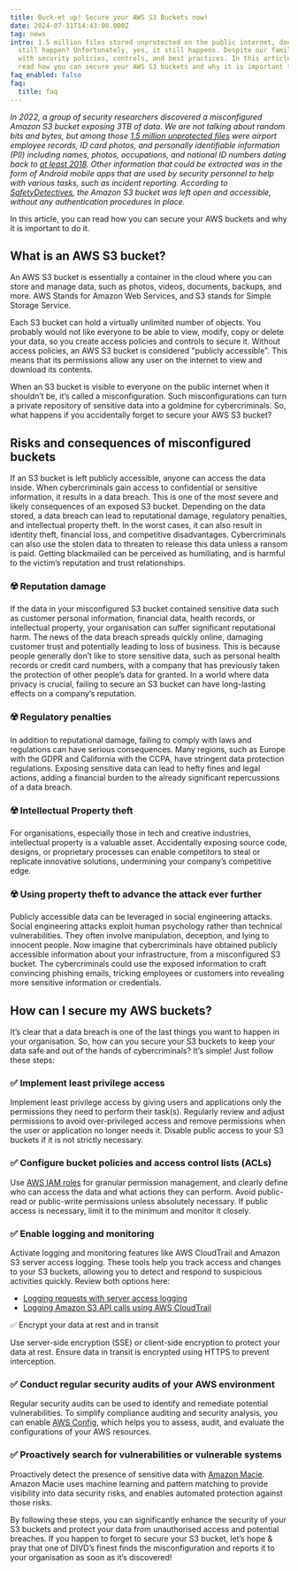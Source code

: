 ```yaml
---
title: Buck-et up! Secure your AWS S3 Buckets now!
date: 2024-07-31T14:43:00.000Z
tag: news
intro: 1.5 million files stored unprotected on the public internet, does this
  still happen? Unfortunately, yes, it still happens. Despite our familiarity
  with security policies, controls, and best practices. In this article, you can
  read how you can secure your AWS S3 buckets and why it is important to do it.
faq_enabled: false
faq:
  title: faq
---
```

*In 2022, a group of security researchers discovered a misconfigured Amazon S3 bucket exposing 3TB of data. We are not talking about random bits and bytes, but among those [1.5 million unprotected files](https://www.skyhighsecurity.com/about/resources/intelligence-digest/unsecured-servers-can-put-lives-at-stake.html?eid=evpxmdrt&smcid=lnp&utm_source=linkedin&utm_medium=paidsocial&utm_campaign=skyhighsecuritybrandlaunch_jp&utm_content=plane&utm_term=q4_2022) were airport employee records, ID card photos, and personally identifiable information (PII) including names, photos, occupations, and national ID numbers dating back to [at least 2018](https://www.safetydetectives.com/news/securitas-leak-report/). Other information that could be extracted was in the form of Android mobile apps that are used by security personnel to help with various tasks, such as incident reporting. According to [SafetyDetectives](https://www.safetydetectives.com/news/securitas-leak-report/), the Amazon S3 bucket was left open and accessible, without any authentication procedures in place.* 

In this article, you can read how you can secure your AWS buckets and why it is important to do it. 

## What is an AWS S3 bucket?

An AWS S3 bucket is essentially a container in the cloud where you can store and manage data, such as photos, videos, documents, backups, and more. AWS Stands for Amazon Web Services, and S3 stands for Simple Storage Service. 

Each S3 bucket can hold a virtually unlimited number of objects. You probably would not like everyone to be able to view, modify, copy or delete your data, so you create access policies and controls to secure it. Without access policies, an AWS S3 bucket is considered "publicly accessible". This means that its permissions allow any user on the internet to view and download its contents. 

When an S3 bucket is visible to everyone on the public internet when it shouldn’t be, it’s called a misconfiguration. Such misconfigurations can turn a private repository of sensitive data into a goldmine for cybercriminals. So, what happens if you accidentally forget to secure your AWS S3 bucket? 

## Risks and consequences of misconfigured buckets

If an S3 bucket is left publicly accessible, anyone can access the data inside. When cybercriminals gain access to confidential or sensitive information, it results in a data breach. This is one of the most severe and likely consequences of an exposed S3 bucket. Depending on the data stored, a data breach can lead to reputational damage, regulatory penalties, and intellectual property theft. In the worst cases, it can also result in identity theft, financial loss, and competitive disadvantages. Cybercriminals can also use the stolen data to threaten to release this data unless a ransom is paid. Getting blackmailed can be perceived as humiliating, and is harmful to the victim’s reputation and trust relationships.

### ☢️ Reputation damage

If the data in your misconfigured S3 bucket contained sensitive data such as customer personal information, financial data, health records, or intellectual property, your organisation can suffer significant reputational harm. The news of the data breach spreads quickly online, damaging customer trust and potentially leading to loss of business. This is because people generally don’t like to store sensitive data, such as personal health records or credit card numbers, with a company that has previously taken the protection of other people’s data for granted. In a world where data privacy is crucial, failing to secure an S3 bucket can have long-lasting effects on a company’s reputation. 

### ☢️ Regulatory penalties

In addition to reputational damage, failing to comply with laws and regulations can have serious consequences. Many regions, such as Europe with the GDPR and California with the CCPA, have stringent data protection regulations. Exposing sensitive data can lead to hefty fines and legal actions, adding a financial burden to the already significant repercussions of a data breach.

### ☢️ Intellectual Property theft

For organisations, especially those in tech and creative industries, intellectual property is a valuable asset. Accidentally exposing source code, designs, or proprietary processes can enable competitors to steal or replicate innovative solutions, undermining your company’s competitive edge. 

### ☢️ Using property theft to advance the attack ever further

Publicly accessible data can be leveraged in social engineering attacks. Social engineering attacks exploit human psychology rather than technical vulnerabilities. They often involve manipulation, deception, and lying to innocent people. Now imagine that cybercriminals have obtained publicly accessible information about your infrastructure, from a misconfigured S3 bucket. The cybercriminals could use the exposed information to craft convincing phishing emails, tricking employees or customers into revealing more sensitive information or credentials.

## How can I secure my AWS buckets?

It’s clear that a data breach is one of the last things you want to happen in your organisation. So, how can you secure your S3 buckets to keep your data safe and out of the hands of cybercriminals? It’s simple! Just follow these steps:

### ✅ Implement least privilege access

Implement least privilege access by giving users and applications only the permissions they need to perform their task(s). Regularly review and adjust permissions to avoid over-privileged access and remove permissions when the user or application no longer needs it. Disable public access to your S3 buckets if it is not strictly necessary. 

### ✅ Configure bucket policies and access control lists (ACLs)

Use [AWS IAM roles](https://docs.aws.amazon.com/IAM/latest/UserGuide/id_roles.html) for granular permission management, and clearly define who can access the data and what actions they can perform. Avoid public-read or public-write permissions unless absolutely necessary. If public access is necessary, limit it to the minimum and monitor it closely. 

### ✅ Enable logging and monitoring

Activate logging and monitoring features like AWS CloudTrail and Amazon S3 server access logging. These tools help you track access and changes to your S3 buckets, allowing you to detect and respond to suspicious activities quickly. Review both options here:

* [Logging requests with server access logging](https://docs.aws.amazon.com/AmazonS3/latest/userguide/ServerLogs.html)
* [Logging Amazon S3 API calls using AWS CloudTrail](https://docs.aws.amazon.com/AmazonS3/latest/userguide/cloudtrail-logging.html)

✅ Encrypt your data at rest and in transit

Use server-side encryption (SSE) or client-side encryption to protect your data at rest. Ensure data in transit is encrypted using HTTPS to prevent interception.

### ✅ Conduct regular security audits of your AWS environment

Regular security audits can be used to identify and remediate potential vulnerabilities. To simplify compliance auditing and security analysis, you can enable [AWS Config](https://docs.aws.amazon.com/config/latest/developerguide/gs-console.html), which helps you to assess, audit, and evaluate the configurations of your AWS resources.

### ✅ Proactively search for vulnerabilities or vulnerable systems

Proactively detect the presence of sensitive data with [Amazon Macie](https://docs.aws.amazon.com/macie/latest/user/what-is-macie.html). Amazon Macie uses machine learning and pattern matching to provide visibility into data security risks, and enables automated protection against those risks. 

By following these steps, you can significantly enhance the security of your S3 buckets and protect your data from unauthorised access and potential breaches. If you happen to forget to secure your S3 bucket, let’s hope & pray that one of DIVD’s finest finds the misconfiguration and reports it to your organisation as soon as it’s discovered!
